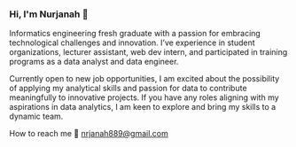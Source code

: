 ### Hi, I'm Nurjanah 👋

Informatics engineering fresh graduate with a passion for embracing technological challenges and innovation.  I’ve experience in student organizations, lecturer assistant, web dev intern, and participated in training programs as a data analyst and data engineer. 

Currently open to new job opportunities, I am excited about the possibility of applying my analytical skills and passion for data to contribute meaningfully to innovative projects. If you have any roles aligning with my aspirations in data analytics, I am keen to explore and bring my skills to a dynamic team.

How to reach me
📧 nrjanah889@gmail.com


<!--
**Nurjanah4079/Nurjanah4079** is a ✨ _special_ ✨ repository because its `README.md` (this file) appears on your GitHub profile.
Here are some ideas to get you started:

- 🔭 I’m currently working on ...
- 🌱 I’m currently learning ...
- 👯 I’m looking to collaborate on ...
- 🤔 I’m looking for help with ...
- 💬 Ask me about ...
- 📫 How to reach me: ...
- 😄 Pronouns: ...
- ⚡ Fun fact: ...
-->
